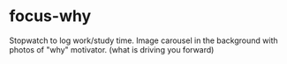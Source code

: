# focus-why
Stopwatch to log work/study time. Image carousel in the background with photos of "why" motivator. (what is driving you forward) 
